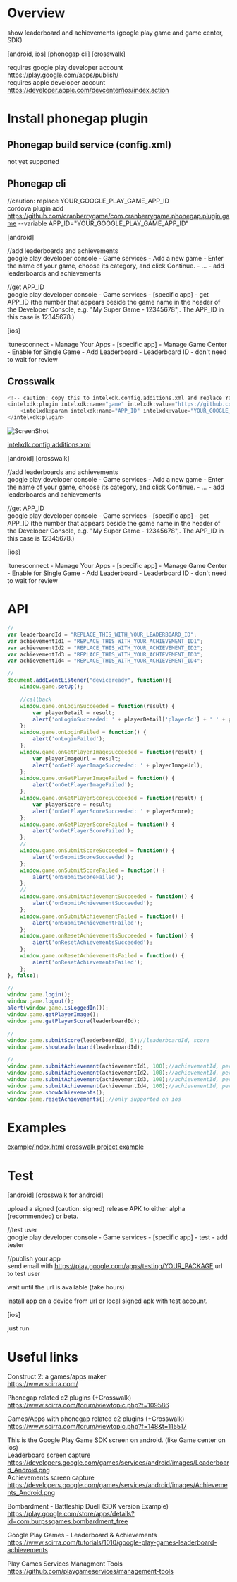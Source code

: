 # Overview #
show leaderboard and achievements (google play game and game center, SDK)

[android, ios] [phonegap cli] [crosswalk]

requires google play developer account https://play.google.com/apps/publish/<br>
requires apple developer account https://developer.apple.com/devcenter/ios/index.action
# Install phonegap plugin #

## Phonegap build service (config.xml) ##
not yet supported
## Phonegap cli ##
//caution: replace YOUR_GOOGLE_PLAY_GAME_APP_ID<br>
cordova plugin add https://github.com/cranberrygame/com.cranberrygame.phonegap.plugin.game --variable APP_ID="YOUR_GOOGLE_PLAY_GAME_APP_ID"

[android]

//add leaderboards and achievements<br>
google play developer console - Game services - Add a new game - Enter the name of your game, choose its category, and click Continue. - ... - add leaderboards and achievements

//get APP_ID<br>
google play developer console - Game services - [specific app] - get APP_ID (the number that appears beside the game name in the header of the Developer Console, e.g. "My Super Game - 12345678",. The APP_ID in this case is 12345678.)

[ios]

itunesconnect - Manage Your Apps - [specific app] - Manage Game Center - Enable for Single Game - Add Leaderboard - Leaderboard ID - don't need to wait for review
## Crosswalk ##
```c
<!-- caution: copy this to intelxdk.config.additions.xml and replace YOUR_GOOGLE_PLAY_GAME_APP_ID -->
<intelxdk:plugin intelxdk:name="game" intelxdk:value="https://github.com/cranberrygame/com.cranberrygame.phonegap.plugin.game#3550fc6472ba3657cbf83a8cc744a3071dfbb479" intelxdk:id="com.cranberrygame.phonegap.plugin.game">
	<intelxdk:param intelxdk:name="APP_ID" intelxdk:value="YOUR_GOOGLE_PLAY_GAME_APP_ID" />
</intelxdk:plugin>
```
![ScreenShot](https://raw.githubusercontent.com/cranberrygame/com.cranberrygame.phonegap.plugin.game/master/example/crosswalk_APP_ID.png)

<a href="https://raw.githubusercontent.com/cranberrygame/com.cranberrygame.phonegap.plugin.game/master/example/intelxdk.config.additions.xml">intelxdk.config.additions.xml</a>

[android] [crosswalk]

//add leaderboards and achievements<br>
google play developer console - Game services - Add a new game - Enter the name of your game, choose its category, and click Continue. - ... - add leaderboards and achievements

//get APP_ID<br>
google play developer console - Game services - [specific app] - get APP_ID (the number that appears beside the game name in the header of the Developer Console, e.g. "My Super Game - 12345678",. The APP_ID in this case is 12345678.)

[ios]

itunesconnect - Manage Your Apps - [specific app] - Manage Game Center - Enable for Single Game - Add Leaderboard - Leaderboard ID - don't need to wait for review

# API #
```javascript
//
var leaderboardId = "REPLACE_THIS_WITH_YOUR_LEADERBOARD_ID";
var achievementId1 = "REPLACE_THIS_WITH_YOUR_ACHIEVEMENT_ID1";
var achievementId2 = "REPLACE_THIS_WITH_YOUR_ACHIEVEMENT_ID2";
var achievementId3 = "REPLACE_THIS_WITH_YOUR_ACHIEVEMENT_ID3";
var achievementId4 = "REPLACE_THIS_WITH_YOUR_ACHIEVEMENT_ID4";

//
document.addEventListener("deviceready", function(){
    window.game.setUp();

    //callback
    window.game.onLoginSucceeded = function(result) {
        var playerDetail = result;
        alert('onLoginSucceeded: ' + playerDetail['playerId'] + ' ' + playerDetail['playerDisplayName']);
    };  
    window.game.onLoginFailed = function() {
        alert('onLoginFailed');
    };
    window.game.onGetPlayerImageSucceeded = function(result) {
        var playerImageUrl = result;
        alert('onGetPlayerImageSucceeded: ' + playerImageUrl);
    };
    window.game.onGetPlayerImageFailed = function() {
        alert('onGetPlayerImageFailed');
    };  
    window.game.onGetPlayerScoreSucceeded = function(result) {
        var playerScore = result;
        alert('onGetPlayerScoreSucceeded: ' + playerScore);
    };
    window.game.onGetPlayerScoreFailed = function() {
        alert('onGetPlayerScoreFailed');
    };
    //  
    window.game.onSubmitScoreSucceeded = function() {
        alert('onSubmitScoreSucceeded');
    };  
    window.game.onSubmitScoreFailed = function() {
        alert('onSubmitScoreFailed');
    };  
    //  
    window.game.onSubmitAchievementSucceeded = function() {
        alert('onSubmitAchievementSucceeded');
    };  
    window.game.onSubmitAchievementFailed = function() {
        alert('onSubmitAchievementFailed');
    };
    window.game.onResetAchievementsSucceeded = function() {
        alert('onResetAchievementsSucceeded');
    };  
    window.game.onResetAchievementsFailed = function() {
        alert('onResetAchievementsFailed');
    };
}, false);

//
window.game.login();
window.game.logout();
alert(window.game.isLoggedIn());
window.game.getPlayerImage();
window.game.getPlayerScore(leaderboardId);

//
window.game.submitScore(leaderboardId, 5);//leaderboardId, score
window.game.showLeaderboard(leaderboardId);

//
window.game.submitAchievement(achievementId1, 100);//achievementId, percent
window.game.submitAchievement(achievementId2, 100);//achievementId, percent
window.game.submitAchievement(achievementId3, 100);//achievementId, percent
window.game.submitAchievement(achievementId4, 100);//achievementId, percent
window.game.showAchievements();
window.game.resetAchievements();//only supported on ios
```
# Examples #
<a href="https://github.com/cranberrygame/com.cranberrygame.phonegap.plugin.game/blob/master/example/index.html">example/index.html</a>
<a href="https://github.com/cranberrygame/com.cranberrygame.phonegap.plugin.game/blob/master/crosswalk/mygame">crosswalk project example</a>
# Test #
[android] [crosswalk for android]

upload a signed (caution: signed) release APK to either alpha (recommended) or beta.

//test user<br>
google play developer console - Game services - [specific app] - test - add tester

//publish your app<br>
send email with https://play.google.com/apps/testing/YOUR_PACKAGE url to test user

wait until the url is available (take hours)

install app on a device from url or local signed apk with test account.

[ios]

just run
# Useful links #
Construct 2: a games/apps maker<br>
https://www.scirra.com/

Phonegap related c2 plugins (+Crosswalk)<br>
https://www.scirra.com/forum/viewtopic.php?t=109586

Games/Apps with phonegap related c2 plugins (+Crosswalk)<br>
https://www.scirra.com/forum/viewtopic.php?f=148&t=115517

This is the Google Play Game SDK screen on android. (like Game center on ios)<br>
Leaderboard screen capture<br>
https://developers.google.com/games/services/android/images/Leaderboard_Android.png<br>
Achievements screen capture<br>
https://developers.google.com/games/services/android/images/Achievements_Android.png

Bombardment - Battleship Duell (SDK version Example)<br>
https://play.google.com/store/apps/details?id=com.burpssgames.bombardment_free

Google Play Games - Leaderboard & Achievements<br>
https://www.scirra.com/tutorials/1010/google-play-games-leaderboard-achievements

Play Games Services Managment Tools<br>
https://github.com/playgameservices/management-tools
```
